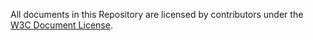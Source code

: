 All documents in this Repository are licensed by contributors
under the 
[W3C Document License](http://www.w3.org/Consortium/Legal/copyright-documents).

